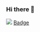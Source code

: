 ### Hi there 👋

![](https://images.credly.com/size/220x220/images/024d0122-724d-4c5a-bd83-cfe3c4b7a073/image.png)
[Badge](https://www.credly.com/badges/a9b27456-5d96-44bc-9d4d-295fa6dacbb0/public_url)

<!--
**polkornyipt/polkornyipt** is a ✨ _special_ ✨ repository because its `README.md` (this file) appears on your GitHub profile.

Here are some ideas to get you started:

- 🔭 I’m currently working on ...
- 🌱 I’m currently learning ...
- 👯 I’m looking to collaborate on ...
- 🤔 I’m looking for help with ...
- 💬 Ask me about ...
- 📫 How to reach me: ...
- 😄 Pronouns: ...
- ⚡ Fun fact: ...
-->
